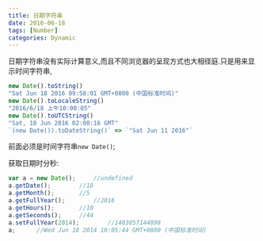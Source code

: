 ```yaml
---
title: 日期字符串
date: 2016-06-18
tags: [Number]
categories: Dynamic
---
```


日期字符串没有实际计算意义,而且不同浏览器的呈现方式也大相径庭.只是用来显示时间字符串,

```javascript
new Date().toString()
"Sat Jun 18 2016 09:58:01 GMT+0800 (中国标准时间)"
new Date().toLocaleString()
"2016/6/18 上午10:00:05"
new Date().toUTCString()
"Sat, 18 Jun 2016 02:00:16 GMT"
`(new Date()).toDateString()` => `"Sat Jun 11 2016"`
```

前面必须是时间字符串`new Date()`;

获取日期时分秒:

```javascript
var a = new Date();     //undefined
a.getDate();        //18
a.getMonth();       //5
a.getFullYear();        //2016
a.getHours();       //10
a.getSeconds();     //44
a.setFullYear(2014);        //1403057144898
a;      //Wed Jun 18 2014 10:05:44 GMT+0800 (中国标准时间)
```

